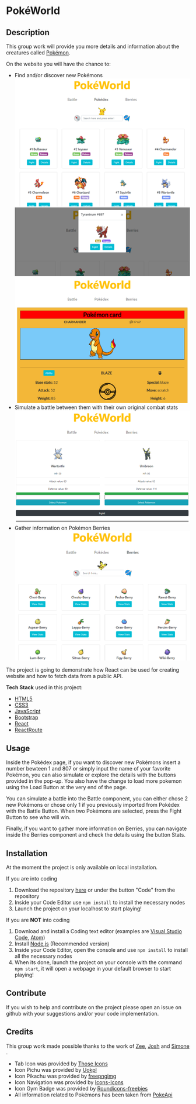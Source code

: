 # PokéWorld

## Description

This group work will provide you more details and information about the creatures called [Pokémon](https://en.wikipedia.org/wiki/Pok%C3%A9mon).

On the website you will have the chance to:

- Find and/or discover new Pokémons
  ![Pokedex](src/Components/Screenshots/PokedexComponent.PNG)
  ![Search](src/Components/Screenshots/SearchOption.PNG)
  ![Details](src/Components/Screenshots/DetailsComponent.PNG)
- Simulate a battle between them with their own original combat stats
  ![Battle](src/Components/Screenshots/BattleComponent.PNG)
- Gather information on Pokémon Berries
  ![Berries](src/Components/Screenshots/BerriesComponent.PNG)

The project is going to demonstrate how React can be used for creating website and how to fetch data from a public API.

**Tech Stack** used in this project:

- [HTML5](https://developer.mozilla.org/en-US/docs/Web/HTML)
- [CSS3](https://developer.mozilla.org/en-US/docs/Glossary/CSS)
- [JavaScript](https://developer.mozilla.org/en-US/docs/Glossary/JavaScript)
- [Bootstrap](https://developer.mozilla.org/en-US/docs/Glossary/Bootstrap)
- [React](https://reactjs.org/)
- [ReactRoute](https://reactrouter.com/)

## Usage


Inside the Pokédex page, if you want to discover new Pokémons insert a number bewteen 1 and 807 or simply input the name of your favorite Pokémon, you can also simulate or explore the details with the buttons provided in the pop-up.
You also have the change to load more pokemon using the Load Button at the very end of the page.

You can simulate a battle into the Battle component, you can either chose 2 new Pokémons or chose only 1 if you previously imported from Pokédex with the Battle Button. When two Pokémons are selected, press the Fight Button to see who will win.

Finally, if you want to gather more information on Berries, you can navigate inside the Berries component and check the details using the button Stats.

## Installation

At the moment the project is only available on local installation.

If you are into coding

1. Download the repository [here](https://github.com/simo54/pokedexwbs/archive/master.zip) or under the button "Code" from the repository
2. Inside your Code Editor use `npm install` to install the necessary nodes
3. Launch the project on your localhost to start playing!

If you are **NOT** into coding

1. Download and install a Coding text editor (examples are [Visual Studio Code](https://visualstudio.microsoft.com/), [Atom](https://atom.io/))
2. Install [Node.js](https://nodejs.org/en/) (Recommended version)
3. Inside your Code Editor, open the console and use `npm install` to install all the necessary nodes
4. When its done, launch the project on your console with the command `npm start`, it will open a webpage in your default browser to start playing!

## Contribute

If you wish to help and contribute on the project please open an issue on github with your suggestions and/or your code implementation.

## Credits

This group work made possible thanks to the work of [Zee](https://github.com/zeelib1), [Josh](https://github.com/koedukativ) and [Simone](https://github.com/simo54) .

- Tab Icon was provided by [Those Icons](https://www.flaticon.com/authors/those-icons)
- Icon Pichu was provided by [Uokpl](https://www.uokpl.rs/)
- Icon Pikachu was provided by [freepngimg](freepngimg.com)
- Icon Navigation was provided by [Icons-Icons](icon-icons.com/)
- Icon Gym Badge was provided by [Roundicons-freebies](https://www.flaticon.com/authors/roundicons-freebies)
- All information related to Pokémons has been taken from [PokeApi](https://pokeapi.co/)
